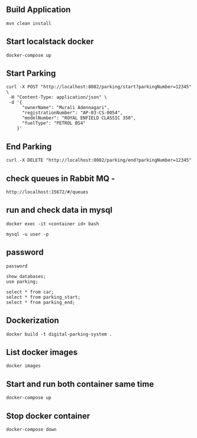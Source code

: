 ## Build Application

    mvn clean install

## Start localstack docker

    docker-compose up

## Start Parking

    curl -X POST "http://localhost:8082/parking/start?parkingNumber=12345" \
     -H "Content-Type: application/json" \
     -d '{
          "ownerName": "Murali Adennagari",
          "registrationNumber": "AP-03-CS-0054",
          "modelNumber": "ROYAL ENFIELD CLASSIC 350",
          "fuelType": "PETROL BS4"
        }'


##  End Parking 

    curl -X DELETE "http://localhost:8082/parking/end?parkingNumber=12345"


## check queues in Rabbit MQ  - 

    http://localhost:15672/#/queues
 
## run and check data in mysql

    docker exec -it <container id> bash

    mysql -u user -p

## password
    password

    show databases;
    use parking;

    select * from car;
    select * from parking_start;
    select * from parking_end;

## Dockerization

    docker build -t digital-parking-system .

## List docker images

    docker images

## Start and run both container same time

    docker-compose up

## Stop docker container

    docker-compose down


